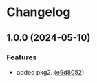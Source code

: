# Changelog

## 1.0.0 (2024-05-10)


### Features

* added pkg2. ([e9d8052](https://github.com/iamsumit/go-monorepo/commit/e9d805246309676a6e834d62c877c14d3fee2a43))
